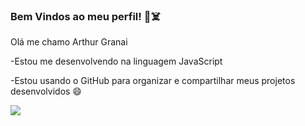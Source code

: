### Bem Vindos ao meu perfil! 🎃☠️

Olá me chamo Arthur Granai

-Estou me desenvolvendo na linguagem JavaScript

-Estou usando o GitHub para organizar e compartilhar meus projetos desenvolvidos 😄

![](https://media1.tenor.com/m/t273D3EqiIYAAAAC/one-piece-luffy.gif)
